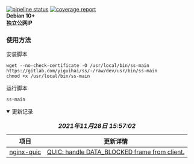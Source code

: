 [![pipeline status](https://gitlab.com/yiguihai/ss/badges/dev/pipeline.svg)](https://gitlab.com/yiguihai/ss/-/commits/dev)
[![coverage report](https://gitlab.com/yiguihai/ss/badges/dev/coverage.svg)](https://gitlab.com/yiguihai/ss/-/commits/dev)  
**Debian 10+**  
**独立公网IP**
### 使用方法
安装脚本
```Shell
wget --no-check-certificate -O /usr/local/bin/ss-main https://gitlab.com/yiguihai/ss/-/raw/dev/usr/bin/ss-main
chmod +x /usr/local/bin/ss-main
```
运行脚本
```Shell
ss-main
```
<details open>
  <summary>更新记录</summary>
  <table>
    <caption><i><b>2021年11月28日 15:57:02</b></i></caption>
    <thead>
      <tr>
        <th>项目</th>
        <th>更新详情</th>
      </tr>
    </thead>
    <tbody>
      <tr><td><a href="https://quic.nginx.org">nginx-quic</a></td><td><a href="https://hg.nginx.org/nginx-quic/rev/d041b8d6ab0b">QUIC: handle DATA_BLOCKED frame from client.</a></td></tr>
    </tbody>
  </table>
</details>

